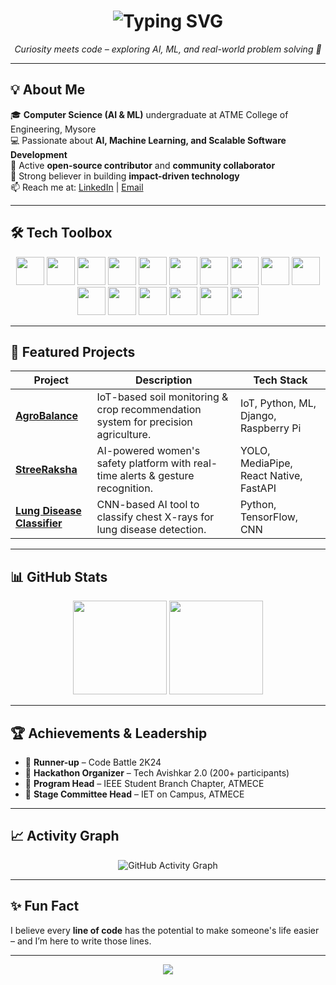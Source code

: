 <!-- Animated Header -->
<h1 align="center">
  <img src="https://readme-typing-svg.herokuapp.com?font=Fira+Code&pause=1000&color=ff6ec4&center=true&vCenter=true&width=435&lines=Hi+I'm+Amruta+Salagare!+👋;AI+%26+ML+Engineer+in+the+Making;Open-Source+Contributor;Always+Learning+%26+Building" alt="Typing SVG" />
</h1>

<p align="center">
  <em>Curiosity meets code – exploring AI, ML, and real-world problem solving 🚀</em>
</p>

---

## 💡 About Me  

🎓 **Computer Science (AI & ML)** undergraduate at ATME College of Engineering, Mysore  
💻 Passionate about **AI, Machine Learning, and Scalable Software Development**  
🤝 Active **open-source contributor** and **community collaborator**  
🎯 Strong believer in building **impact-driven technology**  
📫 Reach me at: [LinkedIn](https://www.linkedin.com/in/amruta-salagare-3a171325b/) | [Email](mailto:amrutasalagare2609@gmail.com)  

--- 

## 🛠 Tech Toolbox  

<p align="center">
  <a href="#"><img src="https://img.shields.io/badge/Python-3776AB?style=for-the-badge&logo=python&logoColor=white&logoSize=50" height="45" /></a>
  <a href="#"><img src="https://img.shields.io/badge/Java-007396?style=for-the-badge&logo=java&logoColor=white&logoSize=50" height="45" /></a>
  <a href="#"><img src="https://img.shields.io/badge/C-A8B9CC?style=for-the-badge&logo=c&logoColor=black&logoSize=50" height="45" /></a>
  <a href="#"><img src="https://img.shields.io/badge/JavaScript-F7DF1E?style=for-the-badge&logo=javascript&logoColor=black&logoSize=40" height="45" /></a>
  <a href="#"><img src="https://img.shields.io/badge/HTML5-E34F26?style=for-the-badge&logo=html5&logoColor=white&logoSize=50" height="45" /></a>
  <a href="#"><img src="https://img.shields.io/badge/CSS3-1572B6?style=for-the-badge&logo=css3&logoColor=white&logoSize=50" height="45" /></a>
  <a href="#"><img src="https://img.shields.io/badge/React-61DAFB?style=for-the-badge&logo=react&logoColor=black&logoSize=50" height="45" /></a>
  <a href="#"><img src="https://img.shields.io/badge/Node.js-339933?style=for-the-badge&logo=node.js&logoColor=white&logoSize=50" height="45" /></a>
  <a href="#"><img src="https://img.shields.io/badge/Express.js-000000?style=for-the-badge&logo=express&logoColor=white&logoSize=50" height="45" /></a>
  <a href="#"><img src="https://img.shields.io/badge/Django-092E20?style=for-the-badge&logo=django&logoColor=white&logoSize=50" height="45" /></a>
  <a href="#"><img src="https://img.shields.io/badge/Flask-000000?style=for-the-badge&logo=flask&logoColor=white&logoSize=50" height="45" /></a>
  <a href="#"><img src="https://img.shields.io/badge/MySQL-4479A1?style=for-the-badge&logo=mysql&logoColor=white&logoSize=50" height="45" /></a>
  <a href="#"><img src="https://img.shields.io/badge/MongoDB-47A248?style=for-the-badge&logo=mongodb&logoColor=white&logoSize=50" height="45" /></a>
  <a href="#"><img src="https://img.shields.io/badge/TensorFlow-FF6F00?style=for-the-badge&logo=tensorflow&logoColor=white&logoSize=50" height="45" /></a>
  <a href="#"><img src="https://img.shields.io/badge/OpenCV-5C3EE8?style=for-the-badge&logo=opencv&logoColor=white&logoSize=50" height="45" /></a>
  <a href="#"><img src="https://img.shields.io/badge/Streamlit-FF4B4B?style=for-the-badge&logo=streamlit&logoColor=white&logoSize=50" height="45" /></a>
</p>

---

## 🌟 Featured Projects  

| Project | Description | Tech Stack |
|---------|-------------|------------|
| [**AgroBalance**](https://github.com/AmrutaSalagare/agrobalance) | IoT-based soil monitoring & crop recommendation system for precision agriculture. | IoT, Python, ML, Django, Raspberry Pi |
| [**StreeRaksha**](https://github.com/AmrutaSalagare/streeraksha) | AI-powered women's safety platform with real-time alerts & gesture recognition. | YOLO, MediaPipe, React Native, FastAPI |
| [**Lung Disease Classifier**](https://github.com/AmrutaSalagare/lung-disease-classifier) | CNN-based AI tool to classify chest X-rays for lung disease detection. | Python, TensorFlow, CNN |

---

## 📊 GitHub Stats  

<p align="center">
  <img src="https://github-readme-stats.vercel.app/api?username=AmrutaSalagare&show_icons=true&theme=radical" height="150" />
  <img src="https://github-readme-streak-stats.herokuapp.com/?user=AmrutaSalagare&theme=radical" height="150" />
</p>

---

## 🏆 Achievements & Leadership  

- 🏅 **Runner-up** – Code Battle 2K24  
- 🎤 **Hackathon Organizer** – Tech Avishkar 2.0 (200+ participants)  
- 📌 **Program Head** – IEEE Student Branch Chapter, ATMECE  
- 🎯 **Stage Committee Head** – IET on Campus, ATMECE  

---

## 📈 Activity Graph  

<p align="center">
  <img src="https://github-readme-activity-graph.vercel.app/graph?username=AmrutaSalagare&bg_color=1a1b27&color=ff6ec4&line=7873f5&point=ffffff&area=true&hide_border=true" alt="GitHub Activity Graph" />
</p>

---

## ✨ Fun Fact  

I believe every **line of code** has the potential to make someone's life easier – and I’m here to write those lines.  

---

<p align="center">
  <img src="https://capsule-render.vercel.app/api?type=waving&color=0:7873f5,100:ff6ec4&height=120&section=footer"/>
</p>
